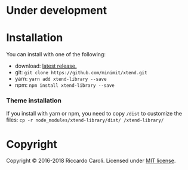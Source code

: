 
# Under development

# Installation

You can install with one of the following:
* download: [latest release.](https://github.com/minimit/xtend/releases/latest)
* git: `git clone https://github.com/minimit/xtend.git`
* yarn: `yarn add xtend-library --save`
* npm: `npm install xtend-library --save`

### Theme installation

If you install with yarn or npm, you need to copy `/dist` to customize the files:
`cp -r node_modules/xtend-library/dist/ /xtend-library/`

# Copyright

Copyright © 2016-2018 Riccardo Caroli. Licensed under [MIT license](http://www.opensource.org/licenses/mit-license.php).

